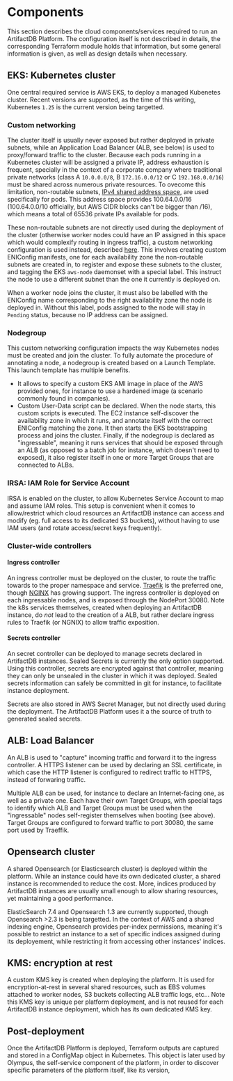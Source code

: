 # Components

This section describes the cloud components/services required to run an ArtifactDB Platform. The configuration itself is
not described in details, the corresponding Terraform module holds that information, but some general information is
given, as well as design details when necessary.

## EKS: Kubernetes cluster

One central required service is AWS EKS, to deploy a managed Kubenetes cluster. Recent versions are supported, as the
time of this writing, Kubernetes `1.25` is the current version being targetted.

### Custom networking

The cluster itself is usually never exposed but rather deployed in private subnets, while an Application Load Balancer
(ALB, see below) is used to proxy/forward traffic to the cluster. Because each pods running in a Kubernetes cluster will
be assigned a private IP, address exhaustion is frequent, specially in the context of a corporate company where
traditional private networks (class A `10.0.0.0/8`, B `172.16.0.0/12` or C `192.168.0.0/16`) must be shared across
numerous private resources. To ovecome this limitation, non-routable subnets, [IPv4 shared address
space](https://en.wikipedia.org/wiki/IPv4_shared_address_space), are used specifically for pods. This address space
provides 100.64.0.0/16 (100.64.0.0/10 officially, but AWS CIDR blocks can't be bigger than /16), which means a total of
65536 private IPs available for pods.

These non-routable subnets are not directly used during the deployment of the cluster (otherwise worker nodes could have
an IP assigned in this space which would complexify routing in ingress traffic), a custom networking configuration is
used instead, described [here](https://aws.github.io/aws-eks-best-practices/networking/custom-networking/). This
involves creating custom ENIConfig manifests, one for each availability zone the non-routable subnets are created in, to
register and expose these subnets to the cluster, and tagging the EKS `aws-node` daemonset with a special label. This
instruct the node to use a different subnet than the one it currently is deployed on.

When a worker node joins the cluster, it must also be labelled with the ENIConfig name corresponding to the right
availability zone the node is deployed in. Without this label, pods assigned to the node will stay in `Pending` status,
because no IP address can be assigned.

### Nodegroup

This custom networking configuration impacts the way Kubernetes nodes must be created and join the cluster. To fully
automate the procedure of annotating a node, a nodegroup is created based on a Launch Template. This launch template has
multiple benefits.

- It allows to specify a custom EKS AMI image in place of the AWS provided ones, for instance to use a hardened image (a
  scenario commonly found in companies).
- Custom User-Data script can be declared. When the node starts, this custom scripts is executed. The EC2 instance
  self-discover the availability zone in which it runs, and annotate itself with the correct ENIConfig matching the
  zone. It then starts the EKS bootstrapping process and joins the cluster. Finally, if the nodegroup is declared as
  "ingressable", meaning it runs services that should be exposed through an ALB (as opposed to a batch job for instance,
  which doesn't need to exposed), it also register itself in one or more Target Groups that are connected to ALBs.

### IRSA: IAM Role for Service Account

IRSA is enabled on the cluster, to allow Kubernetes Service Account to map and assume IAM roles. This setup is
convenient when it comes to allow/restrict which cloud resources an ArtifactDB instance can access and modify (eg. full
access to its dedicated S3 buckets), without having to use IAM users (and rotate access/secret keys frequently).

### Cluster-wide controllers

#### Ingress controller

An ingress controller must be deployed on the cluster, to route the traffic towards to the proper namespace and service.
[Traefik](https://traefik.io/) is the preferred one, though [NGINX](https://github.com/kubernetes/ingress-nginx) has
growing support. The ingress controller is deployed on each ingressable nodes, and is exposed through the NodePort 30080.
Note the k8s services themselves, created when deploying an ArtifactDB instance, do *not* lead to the creation of a ALB,
but rather declare ingress rules to Traefik (or NGNIX) to allow traffic exposition.

#### Secrets controller

An secret controller can be deployed to manage secrets declared in ArtifactDB instances. Sealed Secrets is currently the
only option supported. Using this controller, secrets are encrypted against that controller, meaning they can only be
unsealed in the cluster in which it was deployed. Sealed secrets information can safely be committed in git for
instance, to facilitate instance deployment.

Secrets are also stored in AWS Secret Manager, but not directly used during the deployment. The ArtifactDB Platform
uses it a the source of truth to generated sealed secrets.

## ALB: Load Balancer

An ALB is used to "capture" incoming traffic and forward it to the ingress controller. A HTTPS listener can be used by
declaring an SSL certificate, in which case the HTTP listener is configured to redirect traffic to HTTPS, instead of
forwaring traffic.

Multiple ALB can be used, for instance to declare an Internet-facing one, as well as a private one. Each have their own
Target Groups, with special tags to identify which ALB and Target Groups must be used when the "ingressable" nodes
self-register themselves when booting (see above). Target Groups are configured to forward traffic to port 30080, the
same port used by Traeffik.

## Opensearch cluster

A shared Opensearch (or Elasticsearch cluster) is deployed within the platform. While an instance could have its own
dedicated cluster, a shared instance is recommended to reduce the cost. More, indices produced by ArtifactDB instances
are usually small enough to allow sharing resources, yet maintaining a good performance.

ElasticSearch 7.4 and Opensearch 1.3 are currently supported, though Opensearch >2.3 is being targetted. In the context
of AWS and a shared indexing engine, Opensearch provides per-index permissions, meaning it's possible to restrict an
instance to a set of specific indices assigned during its deployement, while restricting it from accessing other
instances' indices.

## KMS: encryption at rest

A custom KMS key is created when deploying the platform. It is used for encryption-at-rest in several shared resources,
such as EBS volumes attached to worker nodes, S3 buckets collecting ALB traffic logs, etc... Note this KMS key is unique
per platform deployment, and is not reused for each ArtifactDB instance deployment, which has its own dedicated KMS key.

## Post-deployment

Once the ArtifactDB Platform is deployed, Terraform outputs are captured and stored in a ConfigMap object in Kubernetes.
This object is later used by Olympus, the self-service component of the platform, in order to discover specific
parameters of the platform itself, like its version, 


